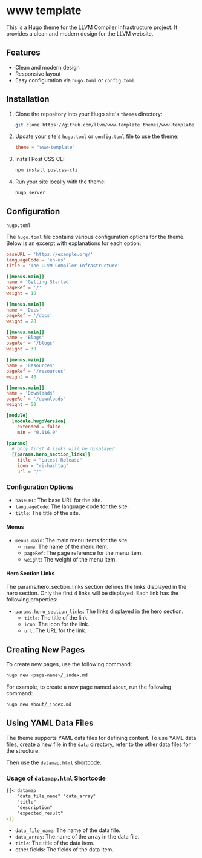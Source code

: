 # www template

This is a Hugo theme for the LLVM Compiler Infrastructure project. It provides a clean and modern design for the LLVM website.

## Features

- Clean and modern design
- Responsive layout
- Easy configuration via `hugo.toml` or `config.toml`

## Installation

1. Clone the repository into your Hugo site's `themes` directory:
   ```sh
   git clone https://github.com/llvm/www-template themes/www-template
   ```
2. Update your site's `hugo.toml` or `config.toml` file to use the theme:
   ```toml
   theme = "www-template"
   ```
3. Install Post CSS CLI
   ```sh
   npm install postcss-cli 
   ```
4. Run your site locally with the theme:
   ```sh
   hugo server
   ```

## Configuration

`hugo.toml`

The `hugo.toml` file contains various configuration options for the theme. Below is an excerpt with explanations for each option:

```toml
baseURL = 'https://example.org/'
languageCode = 'en-us'
title = 'The LLVM Compiler Infrastructure'

[[menus.main]]
name = 'Getting Started'
pageRef = '/'
weight = 10

[[menus.main]]
name = 'Docs'
pageRef = '/docs'
weight = 20

[[menus.main]]
name = 'Blogs'
pageRef = '/blogs'
weight = 30

[[menus.main]]
name = 'Resources'
pageRef = '/resources'
weight = 40

[[menus.main]]
name = 'Downloads'
pageRef = '/downloads'
weight = 50

[module]
  [module.hugoVersion]
    extended = false
    min = "0.116.0"

[params]
  # only first 4 links will be displayed
  [[params.hero_section_links]]
    title = "Latest Release"
    icon = "ri-hashtag"
    url = "/"
```

### Configuration Options

- `baseURL`: The base URL for the site.
- `languageCode`: The language code for the site.
- `title`: The title of the site.

#### Menus

- `menus.main`: The main menu items for the site.
  - `name`: The name of the menu item.
  - `pageRef`: The page reference for the menu item.
  - `weight`: The weight of the menu item.

#### Hero Section Links

The params.hero_section_links section defines the links displayed in the hero section. Only the first 4 links will be displayed. Each link has the following properties:

- `params.hero_section_links`: The links displayed in the hero section.
  - `title`: The title of the link.
  - `icon`: The icon for the link.
  - `url`: The URL for the link.

## Creating New Pages

To create new pages, use the following command:

```sh
hugo new <page-name>/_index.md
```

For example, to create a new page named `about`, run the following command:

```sh
hugo new about/_index.md
```

## Using YAML Data Files

The theme supports YAML data files for defining content. To use YAML data files, create a new file in the `data` directory, refer to the other data files for the structure.

Then use the `datamap.html` shortcode.

### Usage of `datamap.html` Shortcode

```markdown
{{< datamap 
    "data_file_name" "data_array" 
    "title" 
    "description" 
    "expected_result" 
>}}
```

- `data_file_name`: The name of the data file.
- `data_array`: The name of the array in the data file.
- `title`: The title of the data item.
- other fields: The fields of the data item.




